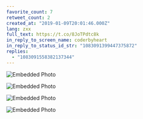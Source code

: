 ```yaml
---
favorite_count: 7
retweet_count: 2
created_at: "2019-01-09T20:01:46.000Z"
lang: zxx
full_text: https://t.co/8JoTPdtc8k
in_reply_to_screen_name: coderbyheart
in_reply_to_status_id_str: "1083091399447375872"
replies:
  - "1083091558382137344"
---
```


<div class="gallery gallery-4">

![Embedded Photo](https://twitter-media-coderbyheart.s3.eu-north-1.amazonaws.com/1083091480799961088-Dwfp5gPWoAA3_5u.jpg)

![Embedded Photo](https://twitter-media-coderbyheart.s3.eu-north-1.amazonaws.com/1083091480799961088-Dwfp664X0AAwhtC.jpg)

![Embedded Photo](https://twitter-media-coderbyheart.s3.eu-north-1.amazonaws.com/1083091480799961088-Dwfp788XcAY37gD.jpg)

![Embedded Photo](https://twitter-media-coderbyheart.s3.eu-north-1.amazonaws.com/1083091480799961088-Dwfp831WwAY6MjL.jpg)

</div>
